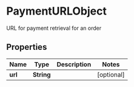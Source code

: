 

# PaymentURLObject

URL for payment retrieval for an order

## Properties

| Name | Type | Description | Notes |
|------------ | ------------- | ------------- | -------------|
|**url** | **String** |  |  [optional] |



